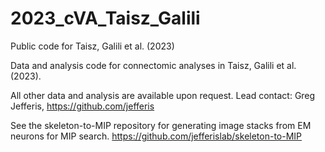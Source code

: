 # 2023_cVA_Taisz_Galili
Public code for Taisz, Galili et al. (2023)

Data and analysis code for connectomic analyses in Taisz, Galili et al. (2023).

All other data and analysis are available upon request. Lead contact: Greg Jefferis, https://github.com/jefferis

See the skeleton-to-MIP repository for generating image stacks from EM neurons for MIP search.
https://github.com/jefferislab/skeleton-to-MIP
